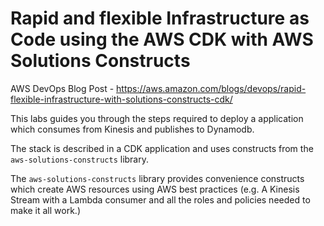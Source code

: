 
# Rapid and flexible Infrastructure as Code using the AWS CDK with AWS Solutions Constructs

AWS DevOps Blog Post - https://aws.amazon.com/blogs/devops/rapid-flexible-infrastructure-with-solutions-constructs-cdk/

This labs guides you through the steps required to deploy a application which consumes from Kinesis and publishes to Dynamodb.

The stack is described in a CDK application and uses constructs from the `aws-solutions-constructs` library.  

The `aws-solutions-constructs` library provides convenience constructs which create AWS resources using AWS best practices (e.g. A Kinesis Stream with a Lambda consumer and all the roles and policies needed to make it all work.)


